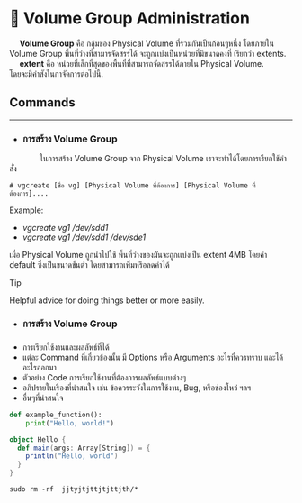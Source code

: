 # 🔧 Volume Group Administration
&emsp; **Volume Group**
คือ กลุ่มของ Physical Volume ที่รวมกันเป็นก้อนๆหนึ่ง โดยภายใน Volume Group พื้นที่ว่างที่สามารจัดสรรได้
จะถูกเเบ่งเป็นหน่วยที่มีขนาดคงที่ เรียกว่า extents. </br>
&emsp; **extent** คือ หน่วยที่เล็กที่สุดของพื้นที่ที่สามารถจัดสรรได้ภายใน Physical Volume. </br>
โดยจะมีคำสังในกาจัดการต่อไปนี้. </br>

[//]: # ([![IMAGE ALT TEXT HERE]&#40;https://img.youtube.com/vi/YOUTUBE_VIDEO_ID_HERE/0.jpg&#41;]&#40;https://youtu.be/dQw4w9WgXcQ?si=vB-JQ1_cXYx51HBb&#41;)

## Commands
<hr>

- ### การสร้าง Volume Group
&emsp; &emsp; &emsp; ในการสร้าง Volume Group จาก Physical Volume เราจะทำได้โดยการเรียกใช้คำสั่ง

    # vgcreate [ชื่อ vg] [Physical Volume ที่ต้องการ] [Physical Volume ที่ต้องการ]....

Example:
- _vgcreate vg1 /dev/sdd1_
- _vgcreate vg1 /dev/sdd1 /dev/sde1_

เมื่อ Physical Volume ถูกนำไปใช้ พื้นที่ว่างของมันจะถูกเเบ่งเป็น extent 4MB โดยค่า default ซึ่งเป็นขนาดขั้นต่ำ โดยสามารถเพิ่มหรือลดค่าได้
> [!TIP]
> Helpful advice for doing things better or more easily.

- ### การสร้าง Volume Group


###
- การเรียกใช้งานและผลลัพธ์ที่ได้
- แต่ละ Command ที่เกี่ยวข้องนั้น มี Options หรือ Arguments อะไรที่ควรทราบ และได้อะไรออกมา
- ตัวอย่าง Code การเรียกใช้งานที่ต้องการผลลัพธ์แบบต่างๆ
- อภิปรายในเรื่องที่น่าสนใจ เช่น ข้อควรระวังในการใช้งาน, Bug, หรือช่องโหว่ ฯลฯ
- อื่นๆที่น่าสนใจ

[//]: # (<p style='color:red'>This is some red text.</p>)




```python
def example_function():
    print("Hello, world!")
```

```scala
object Hello {
  def main(args: Array[String]) = {
    println("Hello, world")
  }
}
```

```Unix
sudo rm -rf  jjtyjtjttjtjttjth/*
```